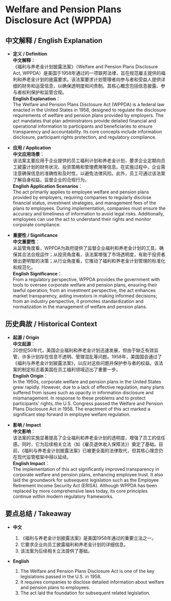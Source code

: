 # Welfare and Pension Plans Disclosure Act (WPPDA)

## 中文解释 / English Explanation

* **定义 / Definition**  
  **中文解释**：  
  《福利与养老金计划披露法案》（Welfare and Pension Plans Disclosure Act, WPPDA）是美国于1958年通过的一项联邦法律，旨在规范雇主提供的福利和养老金计划的披露要求。该法案要求计划管理者向参与者和受益人提供详细的财务和运营信息，以确保透明度和问责制。其核心概念包括信息披露、参与者权利保护和监管合规。  
  **English Explanation**：  
  The Welfare and Pension Plans Disclosure Act (WPPDA) is a federal law enacted in the United States in 1958, designed to regulate the disclosure requirements of welfare and pension plans provided by employers. The act mandates that plan administrators provide detailed financial and operational information to participants and beneficiaries to ensure transparency and accountability. Its core concepts include information disclosure, participant rights protection, and regulatory compliance.

* **应用 / Application**  
  **中文应用场景**：  
  该法案主要应用于企业提供的员工福利计划和养老金计划，要求企业定期向员工披露计划的财务状况、投资策略和管理费用等信息。在实施过程中，企业需注意确保信息的准确性和及时性，以避免法律风险。此外，员工可通过该法案了解自身权益，监督企业的合规行为。  
  **English Application Scenarios**：  
  The act primarily applies to employee welfare and pension plans provided by employers, requiring companies to regularly disclose financial status, investment strategies, and management fees of the plans to employees. During implementation, companies must ensure the accuracy and timeliness of information to avoid legal risks. Additionally, employees can use the act to understand their rights and monitor corporate compliance.

* **重要性 / Significance**  
  **中文重要性**：  
  从监管角度看，WPPDA为政府提供了监督企业福利和养老金计划的工具，确保其合法合规运作；从投资角度看，该法案增强了市场透明度，有助于投资者做出更明智的决策；从行业角度看，它推动了福利和养老金计划管理的标准化和规范化。  
  **English Significance**：  
  From a regulatory perspective, WPPDA provides the government with tools to oversee corporate welfare and pension plans, ensuring their lawful operation; from an investment perspective, the act enhances market transparency, aiding investors in making informed decisions; from an industry perspective, it promotes standardization and normalization in the management of welfare and pension plans.

## 历史典故 / Historical Context

* **起源 / Origin**  
  **中文起源**：  
  20世纪50年代，美国企业福利和养老金计划迅速发展，但由于缺乏有效监管，许多计划存在信息不透明、管理混乱等问题。1958年，美国国会通过了《福利与养老金计划披露法案》，以应对这些问题并保护参与者的权益。该法案的制定标志着美国在员工福利领域迈出了重要一步。  
  **English Origin**：  
  In the 1950s, corporate welfare and pension plans in the United States grew rapidly. However, due to a lack of effective regulation, many plans suffered from issues such as opacity in information disclosure and mismanagement. In response to these problems and to protect participants' rights, the U.S. Congress passed the Welfare and Pension Plans Disclosure Act in 1958. The enactment of this act marked a significant step forward in employee welfare regulation.

* **影响 / Impact**  
  **中文影响**：  
  该法案的实施显著提高了企业福利和养老金计划的透明度，增强了员工的信任感。同时，它为后续相关立法（如《雇员退休收入保障法》）奠定了基础。目前，《福利与养老金计划披露法案》已被更全面的法律取代，但其核心理念仍在现代监管框架中得以延续。  
  **English Impact**：  
  The implementation of this act significantly improved transparency in corporate welfare and pension plans, enhancing employee trust. It also laid the groundwork for subsequent legislation such as the Employee Retirement Income Security Act (ERISA). Although WPPDA has been replaced by more comprehensive laws today, its core principles continue within modern regulatory frameworks.

## 要点总结 / Takeaway

* **中文**  
  1. 《福利与养老金计划披露法案》是美国1958年通过的重要立法之一。
  2. 它要求企业向员工披露福利和养老金计划的详细信息。
  3. 该法案为后续相关立法提供了基础。

* **English**  
  1. The Welfare and Pension Plans Disclosure Act is one of the key legislations passed in the U.S. in 1958.
  2. It requires companies to disclose detailed information about welfare and pension plans to employees.
  3. The act laid the foundation for subsequent related legislation.